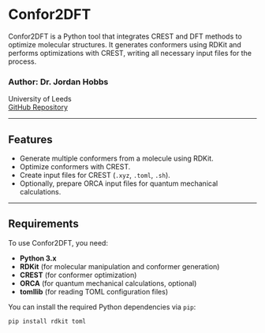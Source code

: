 # Confor2DFT

Confor2DFT is a Python tool that integrates CREST and DFT methods to optimize molecular structures. It generates conformers using RDKit and performs optimizations with CREST, writing all necessary input files for the process.

### Author: Dr. Jordan Hobbs  
University of Leeds  
[GitHub Repository](https://github.com/Jordan-Hobbs/)

---

## Features

- Generate multiple conformers from a molecule using RDKit.
- Optimize conformers with CREST.
- Create input files for CREST (`.xyz`, `.toml`, `.sh`).
- Optionally, prepare ORCA input files for quantum mechanical calculations.

---

## Requirements

To use Confor2DFT, you need:

- **Python 3.x**
- **RDKit** (for molecular manipulation and conformer generation)
- **CREST** (for conformer optimization)
- **ORCA** (for quantum mechanical calculations, optional)
- **tomllib** (for reading TOML configuration files)

You can install the required Python dependencies via `pip`:

```bash
pip install rdkit toml
